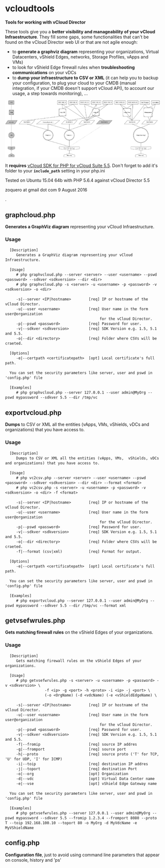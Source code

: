 # vcloudtools

**Tools for working with vCloud Director**

These tools give you a **better visibility and manageability of your vCloud Infraestructure**. They fill some gaps, some functionalities that can't be found on the vCloud Director web UI or that are not agile enough:

* to **generate a graphviz diagram** representing your organizations, Virtual Datacenters, vShield Edges, networks, Storage Profiles, vApps and VMs)
* to look for vShield Edge firewall rules when **troubleshooting communications** on your vDCs
* to **dump your infraestructure to CSV or XML** (it can help you to backup your configuration, to plug your cloud to your CMDB (manual integration, if your CMDB doesn't support vCloud API), to account our usage, a step towards monitoring), ...

![Sample of a generated diagram](https://github.com/zoquero/vcloudtools/raw/master/diagramsamples/vcloud.thumbnail.png "Sample of a generated diagram")

It **requires** [vCloud SDK for PHP for vCloud Suite 5.5](https://developercenter.vmware.com/web/sdk/5.5.0/vcloud-php). Don't forget to add it's folder to your **```include_path```** setting in your php.ini

Tested on Ubuntu 15.04 64b with PHP 5.6.4 against vCloud Director 5.5

zoquero at gmail dot com
9 August 2016

.

## graphcloud.php
**Generates a GraphViz diagram** representing your vCloud Infraestructure.

### Usage
```
  [Description]
     Generates a GraphViz diagram representing your vCloud Infraestructure.

  [Usage]
     # php graphvcloud.php --server <server> --user <username> --pswd <password> --sdkver <sdkversion> --dir <dir>
     # php graphvcloud.php -s <server> -u <username> -p <password> -v <sdkversion> -o <dir>

     -s|--server <IP|hostname>        [req] IP or hostname of the vCloud Director.
     -u|--user <username>             [req] User name in the form user@organization
                                           for the vCloud Director.
     -p|--pswd <password>             [req] Password for user.
     -v|--sdkver <sdkversion>         [req] SDK Version e.g. 1.5, 5.1 and 5.5.
     -o|--dir <directory>             [req] Folder where CSVs will be craeted.

  [Options]
     -e|--certpath <certificatepath>  [opt] Local certificate's full path.

  You can set the security parameters like server, user and pswd in 'config.php' file

  [Examples]
     # php graphvcloud.php --server 127.0.0.1 --user admin@MyOrg --pswd mypassword --sdkver 5.5 --dir /tmp/vc
```

## exportvcloud.php
**Dumps** to CSV or XML all the entities (vApps, VMs,  vShields, vDCs and organizations) that you have access to.

### Usage
```
  [Description]
     Dumps to CSV or XML all the entities (vApps, VMs,  vShields, vDCs and organizations) that you have access to.

  [Usage]
     # php vc2csv.php --server <server> --user <username> --pswd <password> --sdkver <sdkversion> --dir <dir> --format <format>
     # php vc2csv.php -s <server> -u <username> -p <password> -v <sdkversion> -o <dir> -f <format>

     -s|--server <IP|hostname>        [req] IP or hostname of the vCloud Director.
     -u|--user <username>             [req] User name in the form user@organization
                                           for the vCloud Director.
     -p|--pswd <password>             [req] Password for user.
     -v|--sdkver <sdkversion>         [req] SDK Version e.g. 1.5, 5.1 and 5.5.
     -o|--dir <directory>             [req] Folder where CSVs will be craeted.
     -f|--format (csv|xml)            [req] Format for output.

  [Options]
     -e|--certpath <certificatepath>  [opt] Local certificate's full path.

  You can set the security parameters like server, user and pswd in 'config.php' file

  [Examples]
     # php exportvcloud.php --server 127.0.0.1 --user admin@MyOrg --pswd mypassword --sdkver 5.5 --dir /tmp/vc --format xml
```


## getvsefwrules.php
**Gets matching firewall rules** on the vShield Edges of your organizations.

### Usage
```
  [Description]
     Gets matching firewall rules on the vShield Edges of your organizations.

  [Usage]
     # php getvsefwrules.php -s <server> -u <username> -p <password> -v <sdkversion> \ 
                  -f <ip> -g <port> -h <proto> -i <ip> -j <port> \ 
                  (-o <OrgName) (-d <vdcName) (-e <vShieldEdgeName) \ 

     -s|--server <IP|hostname>        [req] IP or hostname of the vCloud Director.
     -u|--user <username>             [req] User name in the form user@organization
                                           for the vCloud Director.
     -p|--pswd <password>             [req] Password for user.
     -v|--sdkver <sdkversion>         [req] SDK Version e.g. 1.5, 5.1 and 5.5.
     -f|--fromip                      [req] source IP addres
     -g|--fromport                    [req] source port
     -h|--proto                       [req] source proto ('T' for TCP, 'U' for UDP, 'I' for ICMP)
     -i|--toip                        [req] destination IP addres
     -j|--toport                      [req] destination Port
     -o|--org                         [opt] Organization
     -d|--vdc                         [opt] Virtual Data Center name
     -e|--vse                         [opt] vShield Edge Gateway name

  You can set the security parameters like server, user and pswd in 'config.php' file

  [Examples]
     # php getvsefwrules.php --server 127.0.0.1 --user admin@MyOrg --pswd mypassword --sdkver 5.5 --fromip 1.2.3.4 --fromport 8080 --proto T --toip 192.168.100.10 --toport 80 -o MyOrg -d MyVdcName -e MyVShieldName
```

## config.php
**Configuration file**, just to avoid using command line parameters that appear on console, history and 'ps'

